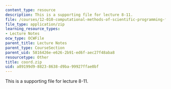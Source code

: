 ```yaml
---
content_type: resource
description: This is a supporting file for lecture 8-11.
file: /courses/12-010-computational-methods-of-scientific-programming-fall-2011/a89199d988238638d9ba99927ffae0bf_coord.zip
file_type: application/zip
learning_resource_types:
- Lecture Notes
ocw_type: OCWFile
parent_title: Lecture Notes
parent_type: CourseSection
parent_uid: 5816426e-e626-2b91-ed6f-aec27f48aba8
resourcetype: Other
title: coord.zip
uid: a89199d9-8823-8638-d9ba-99927ffae0bf
---
```

This is a supporting file for lecture 8-11.


